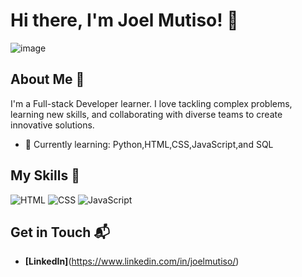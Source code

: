 # Hi there, I'm Joel Mutiso! 👋

![image](https://github.com/user-attachments/assets/8fdfbfb0-2b1d-43f6-8aef-cb268c43576f)


## About Me 🚀

I'm a Full-stack Developer learner. I love tackling complex problems, learning new skills, and collaborating with diverse teams to create innovative solutions.

- 🌱 Currently learning: Python,HTML,CSS,JavaScript,and SQL

## My Skills 🧠

![HTML](https://img.shields.io/badge/-HTML-E34F26?style=flat-square&logo=html5&logoColor=white)
![CSS](https://img.shields.io/badge/-CSS-1572B6?style=flat-square&logo=css3&logoColor=white)
![JavaScript](https://img.shields.io/badge/-JavaScript-F7DF1E?style=flat-square&logo=javascript&logoColor=black)

## Get in Touch 📬

- **[LinkedIn]**(https://www.linkedin.com/in/joelmutiso/)



